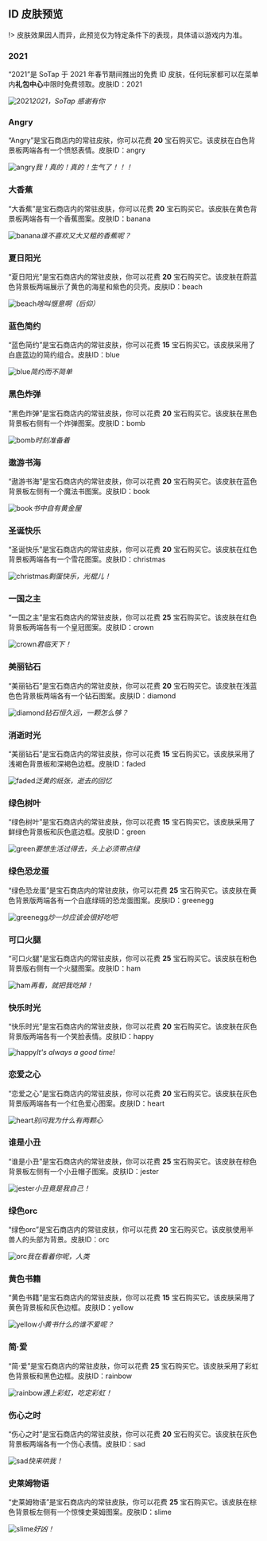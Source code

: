 ## ID 皮肤预览

!> 皮肤效果因人而异，此预览仅为特定条件下的表现，具体请以游戏内为准。

### 2021 

“2021”是 SoTap 于 2021 年春节期间推出的免费 ID 皮肤，任何玩家都可以在菜单内**礼包中心**中限时免费领取。皮肤ID：2021

![2021](https://www.hualigs.cn/image/60352412f2bcc.jpg)*2021，SoTap 感谢有你*

### Angry

“Angry”是宝石商店内的常驻皮肤，你可以花费 **20** 宝石购买它。该皮肤在白色背景板两端各有一个愤怒表情。皮肤ID：angry

![angry](https://www.hualigs.cn/image/60352412f2bd9.jpg)*我！真的！真的！生气了！！！*

### 大香蕉

“大香蕉”是宝石商店内的常驻皮肤，你可以花费 **20** 宝石购买它。该皮肤在黄色背景板两端各有一个香蕉图案。皮肤ID：banana

![banana](https://www.hualigs.cn/image/603524137a3b5.jpg)*谁不喜欢又大又粗的香蕉呢？*

### 夏日阳光

“夏日阳光”是宝石商店内的常驻皮肤，你可以花费 **20** 宝石购买它。该皮肤在蔚蓝色背景板两端展示了黄色的海星和紫色的贝壳。皮肤ID：beach

![beach](https://www.hualigs.cn/image/603524137a26f.jpg)*啥叫惬意啊（后仰）*

### 蓝色简约

“蓝色简约”是宝石商店内的常驻皮肤，你可以花费 **15** 宝石购买它。该皮肤采用了白底蓝边的简约组合。皮肤ID：blue

![blue](https://www.hualigs.cn/image/603524137b1ac.jpg)*简约而不简单*


### 黑色炸弹

“黑色炸弹”是宝石商店内的常驻皮肤，你可以花费 **20** 宝石购买它。该皮肤在黑色背景板右侧有一个炸弹图案。皮肤ID：bomb

![bomb](https://www.hualigs.cn/image/603524137a265.jpg)*时刻准备着*

### 遨游书海

“遨游书海”是宝石商店内的常驻皮肤，你可以花费 **20** 宝石购买它。该皮肤在蓝色背景板左侧有一个魔法书图案。皮肤ID：book

![book](https://www.hualigs.cn/image/60352413a99ea.jpg)*书中自有黄金屋*

### 圣诞快乐

“圣诞快乐”是宝石商店内的常驻皮肤，你可以花费 **20** 宝石购买它。该皮肤在红色背景板两端各有一个雪花图案。皮肤ID：christmas

![christmas](https://www.hualigs.cn/image/60352413a9a06.jpg)*剩蛋快乐，光棍儿！*

### 一国之主

“一国之主”是宝石商店内的常驻皮肤，你可以花费 **25** 宝石购买它。该皮肤在红色背景板两端各有一个皇冠图案。皮肤ID：crown

![crown](https://www.hualigs.cn/image/60352413a9a8c.jpg)*君临天下！*

### 美丽钻石

“美丽钻石”是宝石商店内的常驻皮肤，你可以花费 **20** 宝石购买它。该皮肤在浅蓝色色背景板两端各有一个钻石图案。皮肤ID：diamond

![diamond](https://www.hualigs.cn/image/60352413a9db0.jpg)*钻石恒久远，一颗怎么够？*

### 消逝时光

“美丽钻石”是宝石商店内的常驻皮肤，你可以花费 **15** 宝石购买它。该皮肤采用了浅褐色背景板和深褐色边框。皮肤ID：faded

![faded](https://www.hualigs.cn/image/60352413cb4f7.jpg)*泛黄的纸张，逝去的回忆*

### 绿色树叶

“绿色树叶”是宝石商店内的常驻皮肤，你可以花费 **15** 宝石购买它。该皮肤采用了鲜绿色背景板和灰色底边框。皮肤ID：green

![green](https://www.hualigs.cn/image/60352413cc034.jpg)*要想生活过得去，头上必须带点绿*

### 绿色恐龙蛋

“绿色恐龙蛋”是宝石商店内的常驻皮肤，你可以花费 **25** 宝石购买它。该皮肤在黄色背景版两端各有一个白底绿斑的恐龙蛋图案。皮肤ID：greenegg

![greenegg](https://www.hualigs.cn/image/60352413ca7a1.jpg)*炒一炒应该会很好吃吧*

### 可口火腿

“可口火腿”是宝石商店内的常驻皮肤，你可以花费 **25** 宝石购买它。该皮肤在粉色背景版右侧有一个火腿图案。皮肤ID：ham

![ham](https://www.hualigs.cn/image/60352413ce082.jpg)*再看，就把我吃掉！*

### 快乐时光

“快乐时光”是宝石商店内的常驻皮肤，你可以花费 **20** 宝石购买它。该皮肤在灰色背景版两端各有一个笑脸表情。皮肤ID：happy

![happy](https://www.hualigs.cn/image/60352413cccb0.jpg)*It's always a good time!*

### 恋爱之心

“恋爱之心”是宝石商店内的常驻皮肤，你可以花费 **20** 宝石购买它。该皮肤在灰色背景版两端各有一个红色爱心图案。皮肤ID：heart

![heart](https://www.hualigs.cn/image/60352413cd2a8.jpg)*别问我为什么有两颗心*

### 谁是小丑

“谁是小丑”是宝石商店内的常驻皮肤，你可以花费 **25** 宝石购买它。该皮肤在棕色背景板左侧有一个小丑帽子图案。皮肤ID：jester

![jester](https://www.hualigs.cn/image/6035241408939.jpg)*小丑竟是我自己！*

### 绿色orc

“绿色orc”是宝石商店内的常驻皮肤，你可以花费 **20** 宝石购买它。该皮肤使用半兽人的头部为背景。皮肤ID：orc

![orc](https://www.hualigs.cn/image/6035241407c0e.jpg)*我在看着你呢，人类*

### 黄色书籍

“黄色书籍”是宝石商店内的常驻皮肤，你可以花费 **15** 宝石购买它。该皮肤采用了黄色背景板和灰色边框。皮肤ID：yellow

![yellow](https://www.hualigs.cn/image/6035241412ea6.jpg)*小黄书什么的谁不爱呢？*

### 简·爱

“简·爱”是宝石商店内的常驻皮肤，你可以花费 **25** 宝石购买它。该皮肤采用了彩虹色背景板和黑色边框。皮肤ID：rainbow

![rainbow](https://www.hualigs.cn/image/603524142c864.jpg)*遇上彩虹，吃定彩虹！*

### 伤心之时

“伤心之时”是宝石商店内的常驻皮肤，你可以花费 **20** 宝石购买它。该皮肤在灰色背景板两端各有一个伤心表情。皮肤ID：sad

![sad](https://www.hualigs.cn/image/6035241422982.jpg)*快来哄我！*

### 史莱姆物语

“史莱姆物语”是宝石商店内的常驻皮肤，你可以花费 **25** 宝石购买它。该皮肤在棕色背景板左侧有一个惊悚史莱姆图案。皮肤ID：slime

![slime](https://www.hualigs.cn/image/6035241425c7d.jpg)*好凶！*

